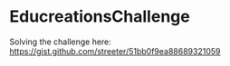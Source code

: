 EducreationsChallenge
=====================

Solving the challenge here: https://gist.github.com/streeter/51bb0f9ea88689321059
